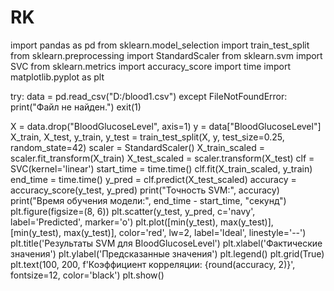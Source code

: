 # RK
import pandas as pd
from sklearn.model_selection import train_test_split
from sklearn.preprocessing import StandardScaler
from sklearn.svm import SVC
from sklearn.metrics import accuracy_score
import time
import matplotlib.pyplot as plt

try:
    data = pd.read_csv("D:/blood1.csv")
except FileNotFoundError:
    print("Файл не найден.")
    exit(1)

X = data.drop("BloodGlucoseLevel", axis=1)
y = data["BloodGlucoseLevel"]
X_train, X_test, y_train, y_test = train_test_split(X, y, test_size=0.25, random_state=42)
scaler = StandardScaler()
X_train_scaled = scaler.fit_transform(X_train)
X_test_scaled = scaler.transform(X_test)
clf = SVC(kernel='linear')
start_time = time.time()
clf.fit(X_train_scaled, y_train)
end_time = time.time()
y_pred = clf.predict(X_test_scaled)
accuracy = accuracy_score(y_test, y_pred)
print("Точность SVM:", accuracy)
print("Время обучения модели:", end_time - start_time, "секунд")
plt.figure(figsize=(8, 6))
plt.scatter(y_test, y_pred, c='navy', label='Predicted', marker='o')
plt.plot([min(y_test), max(y_test)], [min(y_test), max(y_test)], color='red', lw=2, label='Ideal', linestyle='--')
plt.title('Результаты SVM для BloodGlucoseLevel')
plt.xlabel('Фактические значения')
plt.ylabel('Предсказанные значения')
plt.legend()
plt.grid(True)
plt.text(100, 200, f'Коэффициент корреляции: {round(accuracy, 2)}', fontsize=12, color='black')
plt.show()
